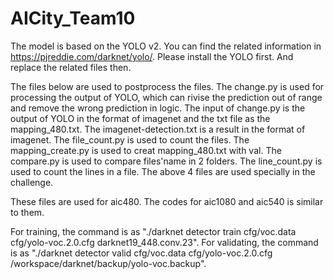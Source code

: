 # AICity_Team10
The model is based on the YOLO v2.
You can find the related information in https://pjreddie.com/darknet/yolo/. Please install the YOLO first.
And replace the related files then.

The files below are used to postprocess the files.
The change.py is used for processing the output of 
YOLO, which can rivise the prediction out of range and remove the wrong prediction in logic.
The input of change.py is the output of YOLO in the format of imagenet and the txt file as the mapping_480.txt.
The imagenet-detection.txt is a result in the format of imagenet.
The file_count.py is used to count the files.
The mapping_create.py is used to creat mapping_480.txt with val.
The compare.py is used to compare files'name in 2 folders.
The line_count.py is used to count the lines in a file.
The above 4 files are used specially in the challenge.

These files are used for aic480. The codes for aic1080 and aic540 is similar to them.

For training, the command is as "./darknet detector train cfg/voc.data cfg/yolo-voc.2.0.cfg darknet19_448.conv.23".
For validating, the command is as "./darknet detector valid cfg/voc.data cfg/yolo-voc.2.0.cfg /workspace/darknet/backup/yolo-voc.backup".
